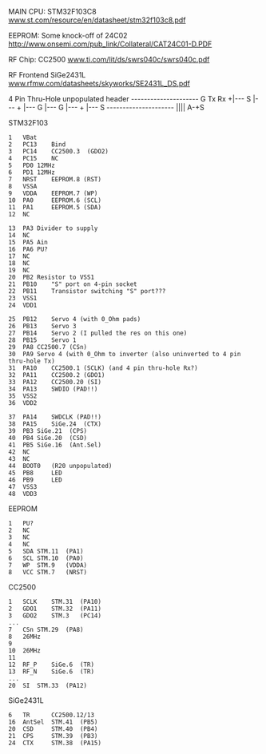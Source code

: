 MAIN CPU: STM32F103C8
www.st.com/resource/en/datasheet/stm32f103c8.pdf

EEPROM: Some knock-off of 24C02
http://www.onsemi.com/pub_link/Collateral/CAT24C01-D.PDF

RF Chip: CC2500
www.ti.com/lit/ds/swrs040c/swrs040c.pdf

RF Frontend SiGe2431L
www.rfmw.com/datasheets/skyworks/SE2431L_DS.pdf

4 Pin Thru-Hole unpopulated header  --------------------- 
                                        	G Tx Rx +|--- S 
							 |--- +
							 |--- G
							 |--- G 
							 |--- +
							 |--- S 
				    ---------------------
						     ||||
						     A-+S


STM32F103
```
1	VBat
2	PC13	Bind
3	PC14	CC2500.3  (GDO2)
4	PC15	NC
5	PD0	12MHz
6	PD1	12MHz
7	NRST	EEPROM.8 (RST)
8	VSSA
9	VDDA	EEPROM.7 (WP)
10	PA0 	EEPROM.6 (SCL)
11	PA1 	EEPROM.5 (SDA)
12	NC

13 	PA3	Divider to supply
14	NC
15	PA5	Ain 
16	PA6	PU?
17	NC
18	NC
19	NC
20	PB2	Resistor to VSS1
21	PB10	"S" port on 4-pin socket
22	PB11	Transistor switching "S" port???
23	VSS1
24	VDD1

25	PB12	Servo 4 (with 0_Ohm pads)
26	PB13	Servo 3
27	PB14	Servo 2 (I pulled the res on this one)
28	PB15	Servo 1
29	PA8	CC2500.7 (CSn)
30	PA9	Servo 4 (with 0_Ohm to inverter (also uninverted to 4 pin thru-hole Tx)
31	PA10	CC2500.1 (SCLK) (and 4 pin thru-hole Rx?)
32	PA11	CC2500.2 (GDO1)
33	PA12	CC2500.20 (SI)
34	PA13	SWDIO (PAD!!)
35	VSS2
36	VDD2

37	PA14	SWDCLK (PAD!!)
38	PA15	SiGe.24  (CTX)
39	PB3	SiGe.21  (CPS)
40	PB4	SiGe.20  (CSD)
41	PB5	SiGe.16  (Ant.Sel)
42	NC
43	NC
44	BOOT0	(R20 unpopulated)
45	PB8		LED
46	PB9		LED
47 	VSS3
48	VDD3
```

EEPROM
```
1	PU?
2	NC
3	NC
4	NC
5	SDA	STM.11  (PA1)
6	SCL	STM.10	(PA0)
7	WP	STM.9	(VDDA)
8	VCC	STM.7	(NRST)
```

CC2500
```
1	SCLK	STM.31	(PA10)
2	GDO1	STM.32	(PA11)
3	GDO2	STM.3	(PC14)
...
7	CSn	STM.29	(PA8)
8	26MHz
9
10	26MHz
11	
12	RF_P	SiGe.6	(TR)
13	RF_N	SiGe.6	(TR)
...
20	SI	STM.33	(PA12)
```


SiGe2431L
```
6	TR		CC2500.12/13
16	AntSel	STM.41	(PB5)
20	CSD		STM.40	(PB4)
21	CPS		STM.39	(PB3)
24	CTX		STM.38	(PA15)
```



